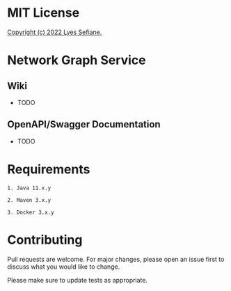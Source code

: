 # MIT License

[Copyright (c) 2022 Lyes Sefiane.](https://github.com/lyes-s/cloud-native-network-graph-application/blob/main/LICENSE.md)

# Network Graph Service

## Wiki

* TODO

## OpenAPI/Swagger Documentation

* TODO

# Requirements
```
1. Java 11.x.y

2. Maven 3.x.y

3. Docker 3.x.y
```

# Contributing

Pull requests are welcome. For major changes, please open an issue first to discuss what you would like to change.

Please make sure to update tests as appropriate.
